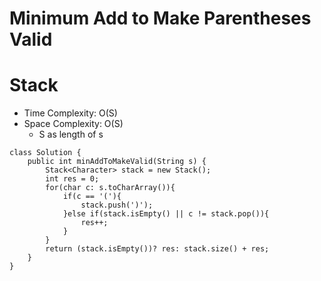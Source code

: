 # Minimum Add to Make Parentheses Valid
# Stack
* Time Complexity: O(S)
* Space Complexity: O(S)
    * S as length of s
```
class Solution {
    public int minAddToMakeValid(String s) {
        Stack<Character> stack = new Stack();
        int res = 0;
        for(char c: s.toCharArray()){
            if(c == '('){
                stack.push(')');
            }else if(stack.isEmpty() || c != stack.pop()){
                res++;
            }
        }
        return (stack.isEmpty())? res: stack.size() + res;
    }
}
```